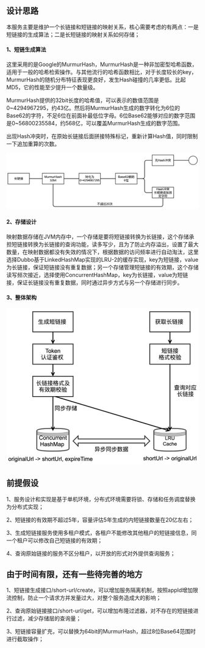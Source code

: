 ## 设计思路

​		本服务主要是维护一个长链接和短链接的映射关系，核心需要考虑的有两点：一是短链接的生成算法；二是长短链接的映射关系如何存储；

#### 1、短链生成算法

​		这里采用的是Google的MurmurHash，MurmurHash是一种非加密型哈希函数，适用于一般的哈希检索操作。与其他流行的哈希函数相比，对于长度较长的key，MurmurHash的随机分布特征表现更良好，发生Hash碰撞的几率更低。比起MD5，它的性能至少提升一个数量级。

​		MurmurHash提供的32bit长度的哈希值，可以表示的数值范围是0~4294967295，约43亿。然后将MurmurHash生成的数字转化为6位的Base62的字符，不足6位在前面补最低位字母。6位Base62能够对应的数字范围是0~56800235584，约568亿，可以覆盖MurmurHash生成的数字范围。

​		出现Hash冲突时，在原始长链接后面拼接特殊标记，重新计算Hash值，同时限制一下追加重算的次数。

![短链接生成算法](./短链接生成算法.png)

#### 2、存储设计

​		映射数据存储在JVM内存中，一个存储是要将短链接转换为长链接，这个存储承担短链接转换为长链接的查询功能，读多写少，且为了防止内存溢出，设置了最大数量，在映射数据都没有失效的情况下，根据数据的访问频率进行自动淘汰，这里选择Dubbo基于LinkedHashMap实现的LRU-2的缓存实现，key为短链接，value为长链接，保证短链接没有重复数据；另一个存储管理短链接的有效期，这个存储读写频次接近，选择使用ConcurrentHashMap，key为长链接，value为短链接，保证长链接没有重复数据，同时通过异步方式与另一个存储进行同步。

#### 3、整体架构

![整体架构](./整体架构.png)

## 前提假设
1、服务设计和实现是基于单机环境，分布式环境需要将锁、存储和任务调度替换为分布式实现；

2、短链接的有效期不超过5年，容量评估5年生成的内短链接数量在20亿左右；

3、生成短链接服务使用多租户模式，各租户不能修改其他租户的短链接信息，同一个租户可以修改自己短链接的有效期；

4、查询原始链接的服务不区分租户，以开放的形式对外提供查询服务；



## 由于时间有限，还有一些待完善的地方

1、短链接生成接口/short-url/create，可以增加服务隔离机制，按照appId增加限流控制，防止一个请求方并发量过大，对整个服务造成大的影响；

2、查询原始链接接口/short-url/get，可以增加布隆过滤器，对不存在的短链接进行过滤，减少存储层的查询量；

3、短链接容量扩充，可以替换为64bit的MurmurHash，超过8位Base64范围时进行截取操作；
